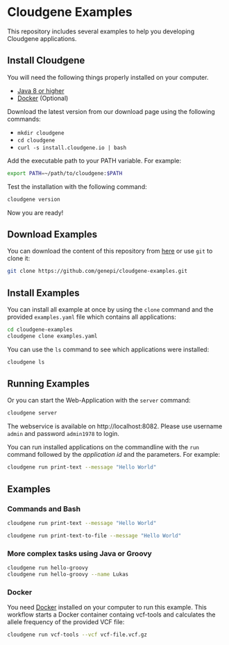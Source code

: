 # Cloudgene Examples

This repository includes several examples to help you developing Cloudgene applications.

## Install Cloudgene


You will need the following things properly installed on your computer.

* [Java 8 or higher](http://www.oracle.com/technetwork/java/javase/downloads/jdk8-downloads-2133151.html)
* [Docker](https://www.docker.com/) (Optional)


Download the latest version from our download page using the following commands:

* `mkdir cloudgene`
* `cd cloudgene`
* `curl -s install.cloudgene.io | bash`

Add the executable path to your PATH variable. For example:

```sh
export PATH=~/path/to/cloudgene:$PATH
```

Test the installation with the following command:

```sh
cloudgene version
```

Now you are ready!

## Download Examples

You can download the content of this repository from [here]() or use `git` to clone it:

```bash
git clone https://github.com/genepi/cloudgene-examples.git
```

## Install Examples

You can install all example at once by using the `clone` command and the provided `examples.yaml` file which contains all applications:

```bash
cd cloudgene-examples
cloudgene clone examples.yaml
```

You can use the `ls` command to see which applications were installed:

```bash
cloudgene ls
```

## Running Examples

Or you can start the Web-Application with the `server` command:

```bash
cloudgene server
```

The webservice is available on http://localhost:8082. Please use username `admin` and password `admin1978` to login.


You can run installed applications on the commandline with the `run` command followed by the *application id* and the parameters. For example:

```bash
cloudgene run print-text --message "Hello World"
```


## Examples

### Commands and Bash

```bash
cloudgene run print-text --message "Hello World"
```

```bash
cloudgene run print-text-to-file --message "Hello World"
```

### More complex tasks using Java or Groovy

```bash
cloudgene run hello-groovy
cloudgene run hello-groovy --name Lukas
```


### Docker

You need [Docker](https://www.docker.com/) installed on your computer to run this example. This workflow starts a Docker container containg vcf-tools and calculates the allele frequency of the provided VCF file:

```bash
cloudgene run vcf-tools --vcf vcf-file.vcf.gz
```
